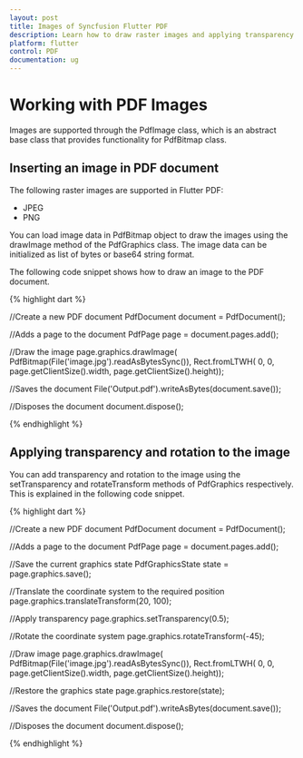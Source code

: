 ```yaml
---
layout: post
title: Images of Syncfusion Flutter PDF
description: Learn how to draw raster images and applying transparency and rotation to the images in the Flutter PDF.
platform: flutter
control: PDF
documentation: ug
---
```


# Working with PDF Images

Images are supported through the PdfImage class, which is an abstract base class that provides functionality for PdfBitmap class.

## Inserting an image in PDF document

The following raster images are supported in Flutter PDF:

* JPEG
* PNG

You can load image data in PdfBitmap object to draw the images using the drawImage method of the PdfGraphics class. The image data can be initialized as list of bytes or base64 string format.

The following code snippet shows how to draw an image to the PDF document.

{% highlight dart %}

//Create a new PDF document
PdfDocument document = PdfDocument();

//Adds a page to the document
PdfPage page = document.pages.add();

//Draw the image
page.graphics.drawImage(
    PdfBitmap(File('image.jpg').readAsBytesSync()),
    Rect.fromLTWH(
        0, 0, page.getClientSize().width, page.getClientSize().height));

//Saves the document
File('Output.pdf').writeAsBytes(document.save());

//Disposes the document
document.dispose();
  
{% endhighlight %}

## Applying transparency and rotation to the image

You can add transparency and rotation to the image using the setTransparency and rotateTransform methods of PdfGraphics respectively. This is explained in the following code snippet.

{% highlight dart %}

//Create a new PDF document
PdfDocument document = PdfDocument();

//Adds a page to the document
PdfPage page = document.pages.add();

//Save the current graphics state
PdfGraphicsState state = page.graphics.save();

//Translate the coordinate system to the  required position
page.graphics.translateTransform(20, 100);

//Apply transparency
page.graphics.setTransparency(0.5);

//Rotate the coordinate system
page.graphics.rotateTransform(-45);

//Draw image
page.graphics.drawImage(
    PdfBitmap(File('image.jpg').readAsBytesSync()),
    Rect.fromLTWH(
        0, 0, page.getClientSize().width, page.getClientSize().height));

//Restore the graphics state
page.graphics.restore(state);

//Saves the document
File('Output.pdf').writeAsBytes(document.save());

//Disposes the document
document.dispose();
	
{% endhighlight %}
